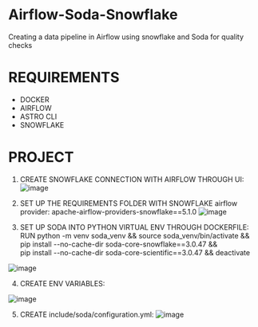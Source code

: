 # Airflow-Soda-Snowflake
Creating a data pipeline in Airflow using snowflake and Soda for quality checks

# REQUIREMENTS

- DOCKER
- AIRFLOW
- ASTRO CLI
- SNOWFLAKE


# PROJECT

1. CREATE SNOWFLAKE CONNECTION WITH AIRFLOW THROUGH UI:
![image](https://github.com/EduAFernandes/Airflow-Soda-Snowflake/assets/78389579/f493aef7-c8a2-4a69-b55e-951fc0d7c4a7)

2. SET UP THE REQUIREMENTS FOLDER WITH SNOWFLAKE airflow provider:
apache-airflow-providers-snowflake==5.1.0
![image](https://github.com/EduAFernandes/Airflow-Soda-Snowflake/assets/78389579/9f62b5f9-2078-4e3b-a965-fbb215a18106)

3. SET UP SODA INTO PYTHON VIRTUAL ENV THROUGH DOCKERFILE:
RUN python -m venv soda_venv && source soda_venv/bin/activate && \
    pip install --no-cache-dir soda-core-snowflake==3.0.47 &&\
    pip install --no-cache-dir soda-core-scientific==3.0.47 && deactivate

![image](https://github.com/EduAFernandes/Airflow-Soda-Snowflake/assets/78389579/1ea000a4-417a-4ec2-a244-2fa0fb7aaea6)

4. CREATE ENV VARIABLES:

![image](https://github.com/EduAFernandes/Airflow-Soda-Snowflake/assets/78389579/401e3958-e8e8-4952-a116-ebbf738da952)


5. CREATE include/soda/configuration.yml:
![image](https://github.com/EduAFernandes/Airflow-Soda-Snowflake/assets/78389579/e356d978-dd80-47ba-bc1c-87b00385fb68)





